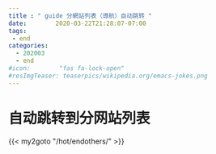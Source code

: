 ```yaml
---
title : " guide 分網站列表（導航）自动跳转 "
date:        2020-03-22T21:28:07-07:00
tags:
 - end
categories:
  - 202003
  - end
#icon:        "fas fa-lock-open"
#resImgTeaser: teaserpics/wikipedia.org/emacs-jokes.png
---
```



# 自动跳转到分网站列表

{{< my2goto "/hot/endothers/" >}}

